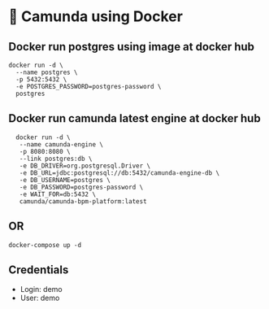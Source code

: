 # 🐋 Camunda using Docker

## Docker  run postgres using image at docker hub
```shell
docker run -d \
  --name postgres \
  -p 5432:5432 \
  -e POSTGRES_PASSWORD=postgres-password \
  postgres
```

## Docker run camunda latest engine at docker hub
```shell
  docker run -d \
   --name camunda-engine \
   -p 8080:8080 \
   --link postgres:db \
   -e DB_DRIVER=org.postgresql.Driver \
   -e DB_URL=jdbc:postgresql://db:5432/camunda-engine-db \
   -e DB_USERNAME=postgres \
   -e DB_PASSWORD=postgres-password \
   -e WAIT_FOR=db:5432 \
   camunda/camunda-bpm-platform:latest
```
## OR
```shell
docker-compose up -d
```

## Credentials
- Login: demo
- User: demo